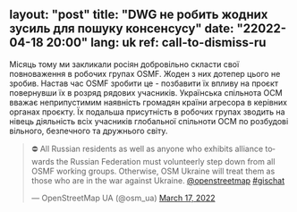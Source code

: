 layout: "post"
title: "DWG не робить жодних зусиль для пошуку консенсусу"
date: "22022-04-18 20:00"
lang: uk
ref: call-to-dismiss-ru
---
Місяць тому ми закликали росіян добровільно скласти свої повноваження в робочих групах OSMF. Жоден з них дотепер цього не зробив. Настав час OSMF зробити це - позбавити їх впливу на проєкт повернувши їх в розряд рядових учасників. Українська спільнота ОСМ вважає неприпустимим наявність громадян країни агресора в керівних органах проєкту. Їх подальша присутність в робочих групах зводить на нівець  діяльність всіх учасників глобальної спільноти ОСМ по розбудові вільного, безпечного та дружнього світу.
<blockquote class="twitter-tweet"><p lang="en" dir="ltr">⛔️ All Russian residents as well as anyone who exhibits alliance towards the Russian Federation must volunteerly step down from all OSMF working groups. Otherwise, OSM Ukraine will treat them as those who are in the war against Ukraine. <a href="https://twitter.com/openstreetmap?ref_src=twsrc%5Etfw">@openstreetmap</a> <a href="https://twitter.com/hashtag/gischat?src=hash&amp;ref_src=twsrc%5Etfw">#gischat</a></p>&mdash; OpenStreetMap UA (@osm_ua) <a href="https://twitter.com/osm_ua/status/1504429267765141511?ref_src=twsrc%5Etfw">March 17, 2022</a></blockquote> <script async src="https://platform.twitter.com/widgets.js" charset="utf-8"></script>
